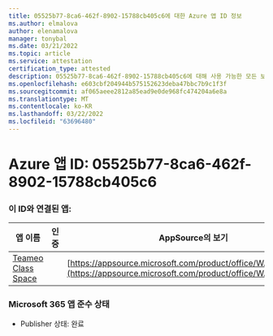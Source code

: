 ```yaml
---
title: 05525b77-8ca6-462f-8902-15788cb405c6에 대한 Azure 앱 ID 정보
ms.author: elmalova
author: elenamalova
manager: tonybal
ms.date: 03/21/2022
ms.topic: article
ms.service: attestation
certification_type: attested
description: 05525b77-8ca6-462f-8902-15788cb405c6에 대해 사용 가능한 모든 보안 및 규정 준수 정보입니다.
ms.openlocfilehash: e603cbf204944b575152623deba47bbc7b9c1f3f
ms.sourcegitcommit: af065aeee2812a85ead9e0de968fc474204a6e8a
ms.translationtype: MT
ms.contentlocale: ko-KR
ms.lasthandoff: 03/22/2022
ms.locfileid: "63696480"
---
```

# <a name="azure-app-id-05525b77-8ca6-462f-8902-15788cb405c6"></a>Azure 앱 ID: 05525b77-8ca6-462f-8902-15788cb405c6


### <a name="apps-associated-with-this-id"></a>이 ID와 연결된 앱:
| **앱 이름** | **인증** | **AppSource의 보기** |
|--------------|---------------|-----------------------|
| [Teameo Class Space](../forward/WA200003630.md) |  | [https://appsource.microsoft.com/product/office/WA200003630](https://appsource.microsoft.com/product/office/WA200003630) |

### <a name="microsoft-365-app-compliance-status"></a>Microsoft 365 앱 준수 상태
- Publisher 상태: 완료

